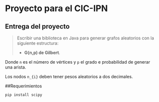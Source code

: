 # Proyecto para el CIC-IPN
## Entrega del proyecto

> Escribir una biblioteca en Java para generar grafos aleatorios con la siguiente estructura:
> * **G(n,p) de Gilbert**.

Donde `n` es el número de vértices y `p` el grado e probabilidad de generar una arista.

Los nodos `n_{i}` deben tener pesos aleatorios a dos decimales.

##Requerimientos


```
pip install scipy
```
